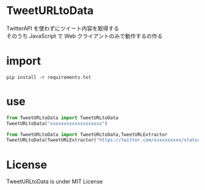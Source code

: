 # TweetURLtoData

TwitterAPI を使わずにツイート内容を取得する<br>
そのうち JavaScript で Web クライアントのみで動作するの作る<br>

# import

```Console
pip install -r requirements.txt
```

# use

```Python
from TweetURLtoData import TweetURLtoData
TweetURLtoData("xxxxxxxxxxxxxxxxxxx")
```

```Python
from TweetURLtoData import TweetURLtoData,TweetURLExtractor
TweetURLtoData(TweetURLExtractor("https://twitter.com/xxxxxxxxxx/status/xxxxxxxxxxxxxxxxxxx")[0][1])
```

# License

TweetURLtoData is under MIT License
